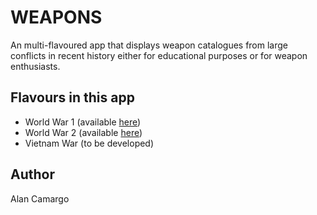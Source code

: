 # WEAPONS

An multi-flavoured app that displays weapon catalogues from large conflicts in recent history
either for educational purposes or for weapon enthusiasts.

## Flavours in this app

- World War 1 (available [here](https://play.google.com/store/apps/details?id=com.alancamargo.weapons.ww1))
- World War 2 (available [here](https://play.google.com/store/apps/details?id=com.alancamargo.weapons.ww2))
- Vietnam War (to be developed)

## Author

Alan Camargo
